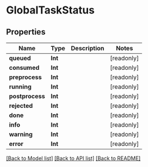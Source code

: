# GlobalTaskStatus

## Properties
Name | Type | Description | Notes
------------ | ------------- | ------------- | -------------
**queued** | **Int** |  | [readonly] 
**consumed** | **Int** |  | [readonly] 
**preprocess** | **Int** |  | [readonly] 
**running** | **Int** |  | [readonly] 
**postprocess** | **Int** |  | [readonly] 
**rejected** | **Int** |  | [readonly] 
**done** | **Int** |  | [readonly] 
**info** | **Int** |  | [readonly] 
**warning** | **Int** |  | [readonly] 
**error** | **Int** |  | [readonly] 

[[Back to Model list]](../README.md#documentation-for-models) [[Back to API list]](../README.md#documentation-for-api-endpoints) [[Back to README]](../README.md)


